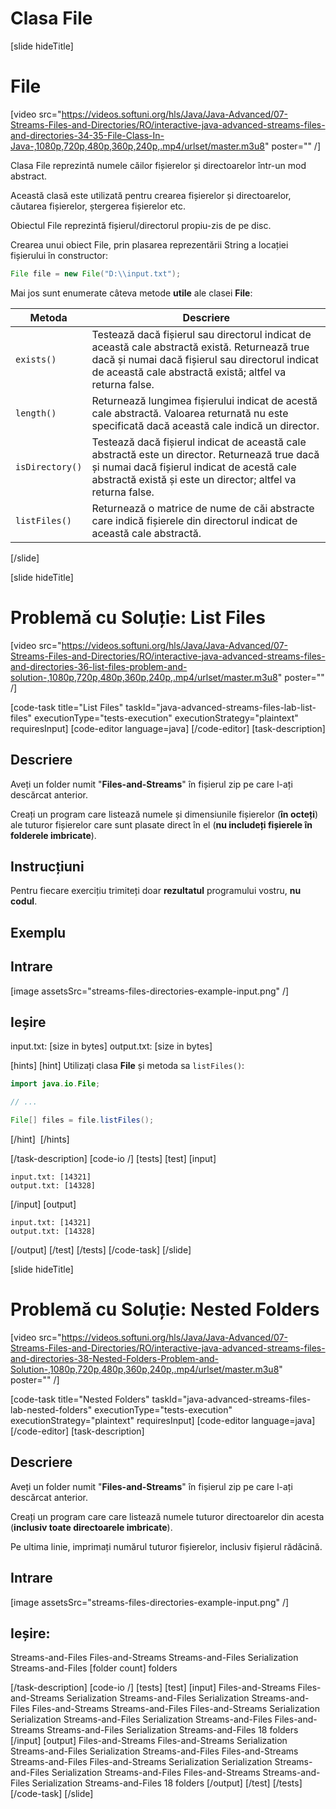 # Clasa File

[slide hideTitle]
# File

[video src="https://videos.softuni.org/hls/Java/Java-Advanced/07-Streams-Files-and-Directories/RO/interactive-java-advanced-streams-files-and-directories-34-35-File-Class-In-Java-,1080p,720p,480p,360p,240p,.mp4/urlset/master.m3u8" poster="" /]

Clasa File reprezintă numele căilor fișierelor și directoarelor într-un mod abstract.

Această clasă este utilizată pentru crearea fișierelor și directoarelor, căutarea fișierelor, ștergerea fișierelor etc.

Obiectul File reprezintă fișierul/directorul propiu-zis de pe disc.

Crearea unui obiect File, prin plasarea reprezentării String a locației fișierului în constructor:

```java
File file = new File("D:\\input.txt");
```
Mai jos sunt enumerate câteva metode **utile** ale clasei **File**:

| **Metoda** | **Descriere** |
| --- | --- |
| `exists()` | Testează dacă fișierul sau directorul indicat de această cale abstractă există. Returnează true dacă și numai dacă fișierul sau directorul indicat de această cale abstractă există; altfel va returna false. |
| `length()` |Returnează lungimea fișierului indicat de acestă cale abstractă. Valoarea returnată nu este specificată dacă această cale indică un director. |
| `isDirectory()` | Testează dacă fișierul indicat de această cale abstractă este un director. Returnează true dacă și numai dacă fișierul indicat de acestă cale abstractă există și este un director; altfel va returna false.|
| `listFiles()` | Returnează o matrice de nume de căi abstracte care indică fișierele din directorul indicat de această cale abstractă. |

[/slide]



[slide hideTitle]
# Problemă cu Soluție: List Files

[video src="https://videos.softuni.org/hls/Java/Java-Advanced/07-Streams-Files-and-Directories/RO/interactive-java-advanced-streams-files-and-directories-36-list-files-problem-and-solution-,1080p,720p,480p,360p,240p,.mp4/urlset/master.m3u8" poster="" /]

[code-task title="List Files" taskId="java-advanced-streams-files-lab-list-files" executionType="tests-execution" executionStrategy="plaintext" requiresInput]
[code-editor language=java]
[/code-editor]
[task-description]
## Descriere

Aveți un folder numit "**Files-and-Streams**" în fișierul zip pe care l-ați descărcat anterior.

Creați un program care listează numele și dimensiunile fișierelor (**în octeți**) ale tuturor fișierelor care sunt plasate direct în el (**nu includeți fișierele în folderele imbricate**).

## Instrucțiuni

Pentru fiecare exercițiu trimiteți doar **rezultatul** programului vostru, **nu codul**.


## Exemplu

## Intrare
[image assetsSrc="streams-files-directories-example-input.png" /]

## Ieșire
input.txt: [size in bytes] 
output.txt: [size in bytes]


[hints]
[hint]
Utilizați clasa **File** și metoda sa `listFiles()`:

```java
import java.io.File;

// ...

File[] files = file.listFiles();
```
[/hint] 
[/hints] 


[/task-description]
[code-io /]
[tests]
[test]
[input]
```
input.txt: [14321]
output.txt: [14328]

```
[/input]
[output]
```
input.txt: [14321]
output.txt: [14328]

```
[/output]
[/test]
[/tests]
[/code-task]
[/slide]

[slide hideTitle]
# Problemă cu Soluție: Nested Folders

[video src="https://videos.softuni.org/hls/Java/Java-Advanced/07-Streams-Files-and-Directories/RO/interactive-java-advanced-streams-files-and-directories-38-Nested-Folders-Problem-and-Solution-,1080p,720p,480p,360p,240p,.mp4/urlset/master.m3u8" poster="" /]

[code-task title="Nested Folders" taskId="java-advanced-streams-files-lab-nested-folders" executionType="tests-execution" executionStrategy="plaintext" requiresInput]
[code-editor language=java]
[/code-editor]
[task-description]
## Descriere
Aveți un folder numit "**Files-and-Streams**" în fișierul zip pe care l-ați descărcat anterior.

Creați un program care care listează numele tuturor directoarelor din acesta (**inclusiv toate directoarele imbricate**).

Pe ultima linie, imprimați numărul tuturor fișierelor, inclusiv fișierul rădăcină.

## Intrare
[image assetsSrc="streams-files-directories-example-input.png" /]

## Ieșire:
Streams-and-Files 
Files-and-Streams 
Streams-and-Files 
Serialization 
Streams-and-Files 
[folder count] folders 

[/task-description]
[code-io /]
[tests]
[test]
[input]
Files-and-Streams
Files-and-Streams
Serialization
Streams-and-Files
Serialization
Streams-and-Files
Files-and-Streams
Streams-and-Files
Files-and-Streams
Serialization
Serialization
Streams-and-Files
Serialization
Streams-and-Files
Files-and-Streams
Streams-and-Files
Serialization
Streams-and-Files
18 folders
[/input]
[output]
Files-and-Streams
Files-and-Streams
Serialization
Streams-and-Files
Serialization
Streams-and-Files
Files-and-Streams
Streams-and-Files
Files-and-Streams
Serialization
Serialization
Streams-and-Files
Serialization
Streams-and-Files
Files-and-Streams
Streams-and-Files
Serialization
Streams-and-Files
18 folders
[/output]
[/test]
[/tests]
[/code-task]
[/slide]
